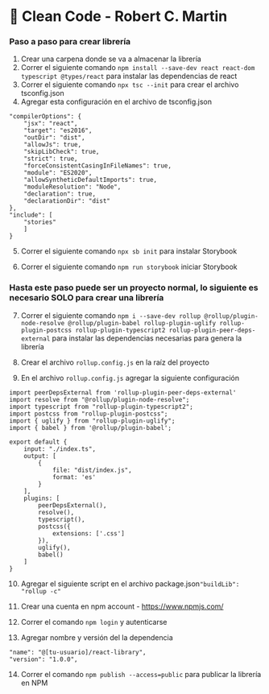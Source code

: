 # 📘 Clean Code - Robert C. Martin

### Paso a paso para crear librería

1. Crear una carpena donde se va a almacenar la librería
2. Correr el siguiente comando ```npm install --save-dev react react-dom typescript @types/react``` para instalar las dependencias de react
3. Correr el siguiente comando ```npx tsc --init``` para crear el archivo tsconfig.json
4. Agregar esta configuración en el archivo de tsconfig.json

```{
"compilerOptions": {
    "jsx": "react",
    "target": "es2016",
    "outDir": "dist",
    "allowJs": true,
    "skipLibCheck": true,
    "strict": true,
    "forceConsistentCasingInFileNames": true,
    "module": "ES2020",
    "allowSyntheticDefaultImports": true,
    "moduleResolution": "Node",
    "declaration": true,
    "declarationDir": "dist"
},
"include": [
    "stories"
    ]
}
```

5. Correr el siguiente comando ```npx sb init``` para instalar Storybook

6. Correr el siguiente comando ```npm run storybook``` iniciar Storybook

### Hasta este paso puede ser un proyecto normal, lo siguiente es necesario SOLO para crear una librería

7.  Correr el siguiente comando ```npm i --save-dev rollup @rollup/plugin-node-resolve @rollup/plugin-babel rollup-plugin-uglify rollup-plugin-postcss rollup-plugin-typescript2 rollup-plugin-peer-deps-external``` 
para instalar las dependencias necesarias para genera la librería 

8. Crear el archivo ```rollup.config.js``` en la raíz del proyecto

9. En el archivo ```rollup.config.js``` agregar la siguiente configuración
```
import peerDepsExternal from 'rollup-plugin-peer-deps-external'
import resolve from "@rollup/plugin-node-resolve";
import typescript from "rollup-plugin-typescript2";
import postcss from "rollup-plugin-postcss";
import { uglify } from "rollup-plugin-uglify";
import { babel } from '@rollup/plugin-babel';

export default {
    input: "./index.ts",
    output: [
        {
            file: "dist/index.js",
            format: 'es'
        }
    ],
    plugins: [
        peerDepsExternal(),
        resolve(),
        typescript(),
        postcss({
            extensions: ['.css']
        }),
        uglify(),
        babel()
    ]
}
```

10. Agregar el siguiente script en el archivo package.json```"buildLib": "rollup -c"```

11. Crear una cuenta en npm account - https://www.npmjs.com/

12. Correr el comando ```npm login``` y autenticarse

13. Agregar nombre y versión del la dependencia 
```
"name": "@[tu-usuario]/react-library",
"version": "1.0.0",
```
14. Correr el comando ```npm publish --access=public``` para publicar la librería en NPM



